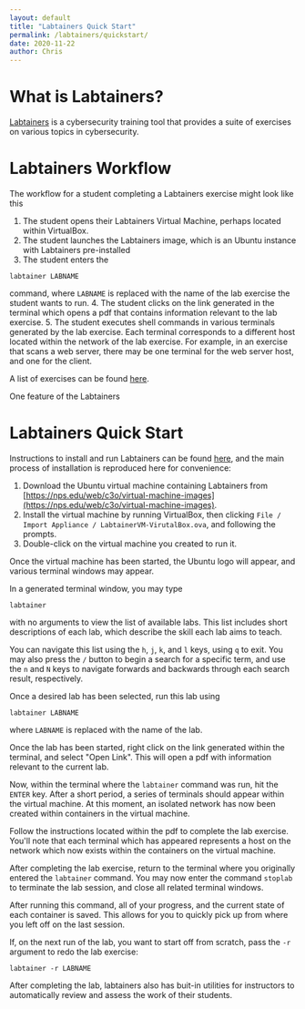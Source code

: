 ```yaml
---
layout: default
title: "Labtainers Quick Start"
permalink: /labtainers/quickstart/
date: 2020-11-22
author: Chris
---
```


# What is Labtainers?

[Labtainers](https://nps.edu/web/c3o/labtainers)
is a cybersecurity training tool that provides a suite of exercises on various topics in cybersecurity.

# Labtainers Workflow

The workflow for a student completing a Labtainers exercise might look like this
1. The student opens their Labtainers Virtual Machine, perhaps located within VirtualBox.
2. The student launches the Labtainers image, which is an Ubuntu instance with Labtainers pre-installed
3. The student enters the

```
labtainer LABNAME
```

command, where `LABNAME` is replaced with the name of the lab exercise the student wants to run.
4. The student clicks on the link generated in the terminal which opens a pdf that contains information relevant to the lab exercise.
5. The student executes shell commands in various terminals generated by the lab exercise. Each terminal corresponds to a different host located within the network of the lab exercise. For example, in an exercise that scans a web server, there may be one terminal for the web server host, and one for the client.

A list of exercises can be found [here](https://nps.edu/web/c3o/labtainer-lab-summary1).

One feature of the Labtainers 

# Labtainers Quick Start

Instructions to install and run Labtainers can be found [here](https://nps.box.com/shared/static/okx9vtejkqw6adn0sahnashdp7v64462.pdf), and the main process of installation is reproduced here for convenience:

1. Download the Ubuntu virtual machine containing Labtainers from [https://nps.edu/web/c3o/virtual-machine-images](https://nps.edu/web/c3o/virtual-machine-images).
2. Install the virtual machine by running VirtualBox, then clicking  `File / Import Appliance / LabtainerVM-VirutalBox.ova`, and following the prompts.
3. Double-click on the virtual machine you created to run it.

Once the virtual machine has been started, the Ubuntu logo will appear, and various terminal windows may appear.

In a generated terminal window, you may type

```
labtainer
```

with no arguments to view the list of available labs.
This list includes short descriptions of each lab, which describe the skill each lab aims to teach.

You can navigate this list using the `h`, `j`, `k`, and `l` keys, using `q` to exit.
You may also press the `/` button to begin a search for a specific term, and use the `n` and `N` keys to navigate forwards and backwards through each search result, respectively.

Once a desired lab has been selected, run this lab using

```
labtainer LABNAME
```

where `LABNAME` is replaced with the name of the lab.

Once the lab has been started, right click on the link generated within the terminal, and select "Open Link".
This will open a pdf with information relevant to the current lab.

Now, within the terminal where the `labtainer` command was run, hit the `ENTER` key.
After a short period, a series of terminals should appear within the virtual machine.
At this moment, an isolated network has now been created within containers in the virtual machine.

Follow the instructions located within the pdf to complete the lab exercise.
You'll note that each terminal which has appeared represents a host on the network which now exists within the containers on the virtual machine.

After completing the lab exercise, return to the terminal where you originally entered the `labtainer` command.
You may now enter the command `stoplab` to terminate the lab session, and close all related terminal windows.

After running this command, all of your progress, and the current state of each container is saved.
This allows for you to quickly pick up from where you left off on the last session.

If, on the next run of the lab, you want to start off from scratch, pass the `-r` argument to redo the lab exercise:

```
labtainer -r LABNAME
```

After completing the lab, labtainers also has buit-in utilities for instructors to automatically review and assess the work of their students.
